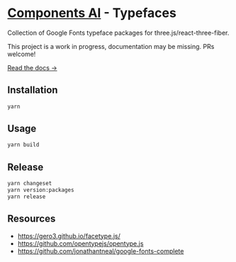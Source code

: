 # [Components AI](https://components.ai) - Typefaces

Collection of Google Fonts typeface packages for three.js/react-three-fiber.

This project is a work in progress, documentation may be missing. PRs welcome!

[Read the docs &rarr;](https://components.ai/fonts)

## Installation

```sh
yarn
```

## Usage

```sh
yarn build
```

## Release

```sh
yarn changeset
yarn version:packages
yarn release
```

## Resources

- https://gero3.github.io/facetype.js/
- https://github.com/opentypejs/opentype.js
- https://github.com/jonathantneal/google-fonts-complete
